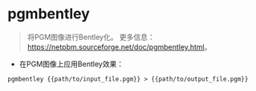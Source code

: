 # pgmbentley

> 将PGM图像进行Bentley化。
> 更多信息：<https://netpbm.sourceforge.net/doc/pgmbentley.html>。

- 在PGM图像上应用Bentley效果：

`pgmbentley {{path/to/input_file.pgm}} > {{path/to/output_file.pgm}}`